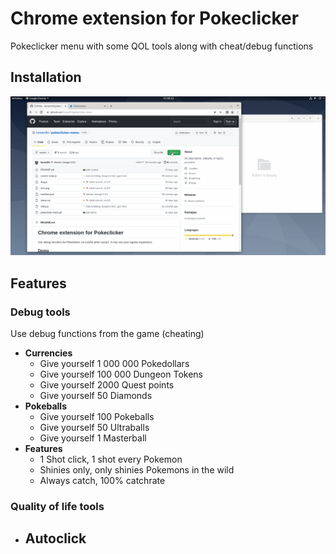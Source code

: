 # Chrome extension for Pokeclicker
Pokeclicker menu with some QOL tools along with cheat/debug functions

## Installation
![installation demo](demo/installation.gif)

## Features
### Debug tools
Use debug functions from the game (cheating)
- **Currencies**
  - Give yourself 1 000 000 Pokedollars
  - Give yourself 100 000 Dungeon Tokens
  - Give yourself 2000 Quest points
  - Give yourself 50 Diamonds
- **Pokeballs**
  - Give yourself 100 Pokeballs
  - Give yourself 50 Ultraballs
  - Give yourself 1 Masterball
- **Features**
  - 1 Shot click, 1 shot every Pokemon
  - Shinies only, only shinies Pokemons in the wild
  - Always catch, 100% catchrate

### Quality of life tools
- **Autoclick**
  - 

